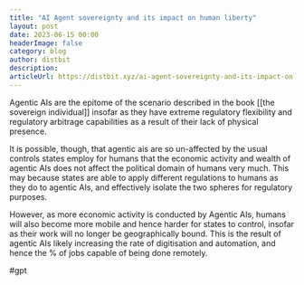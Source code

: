 ```yaml
---
title: "AI Agent sovereignty and its impact on human liberty"
layout: post
date: 2023-06-15 00:00
headerImage: false
category: blog
author: distbit
description:
articleUrl: https://distbit.xyz/ai-agent-sovereignty-and-its-impact-on-human-liberty
---
```


Agentic AIs are the epitome of the scenario described in the book [[the sovereign individual]] insofar as they have extreme regulatory flexibility and regulatory arbitrage capabilities as a result of their lack of physical presence. 

It is possible, though, that agentic ais are so un-affected by the usual controls states employ for humans that the economic activity and wealth of agentic AIs does not affect the political domain of humans very much. This may because states are able to apply different regulations to humans as they do to agentic AIs, and effectively isolate the two spheres for regulatory purposes.

However, as more economic activity is conducted by Agentic AIs, humans will also become more mobile and hence harder for states to control, insofar as their work will no longer be geographically bound. This is the result of agentic AIs likely increasing the rate of digitisation and automation, and hence the % of jobs capable of being done remotely.

#gpt